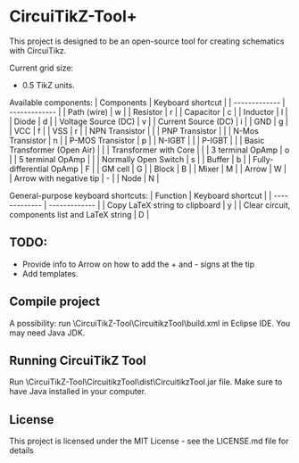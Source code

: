 # CircuiTikZ-Tool+
This project is designed to be an open-source tool for creating schematics with CircuiTikz.

Current grid size: 
- 0.5 TikZ units.

Available components:
| Components  | Keyboard shortcut |
| ------------- | ------------- |
| Path (wire)  | w  |
| Resistor  | r  |
| Capacitor  | c  |
| Inductor  | l  |
| Diode  | d  |
| Voltage Source (DC)  | v  |
| Current Source (DC)  | i  |
| GND  | g  |
| VCC  | f  |
| VSS  | r  |
| NPN Transistor  |   |
| PNP Transistor  |   |
| N-Mos Transistor  | n  |
| P-MOS Transistor  | p  |
| N-IGBT  |   |
| P-IGBT  |   |
| Basic Transformer (Open Air)  |   |
| Transformer with Core  |   |
| 3 terminal OpAmp  | o  |
| 5 terminal OpAmp  |   |
| Normally Open Switch  | s  |
| Buffer  | b  |
| Fully-differential OpAmp  | F  |
| GM cell  | G  |
| Block  | B  |
| Mixer  | M  |
| Arrow  | W  |
| Arrow with negative tip  | -  |
| Node  | N  |

General-purpose keyboard shortcuts:
| Function  | Keyboard shortcut |
| ------------- | ------------- |
| Copy LaTeX string to clipboard  | y  |
| Clear circuit, components list and LaTeX string  | D  |

## TODO: 
- Provide info to Arrow on how to add the + and - signs at the tip
- Add templates.

## Compile project
A possibility: run \CircuiTikZ-Tool\CircuitikzTool\build.xml in Eclipse IDE. You may need Java JDK.

## Running CircuiTikZ Tool
Run \CircuiTikZ-Tool\CircuitikzTool\dist\CircuitikzTool.jar file. Make sure to have Java installed in your computer.

## License
This project is licensed under the MIT License - see the LICENSE.md file for details
